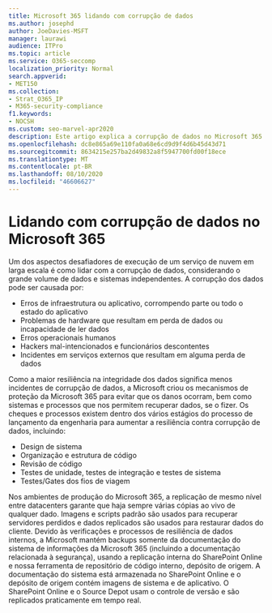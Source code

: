 ```yaml
---
title: Microsoft 365 lidando com corrupção de dados
ms.author: josephd
author: JoeDavies-MSFT
manager: laurawi
audience: ITPro
ms.topic: article
ms.service: O365-seccomp
localization_priority: Normal
search.appverid:
- MET150
ms.collection:
- Strat_O365_IP
- M365-security-compliance
f1.keywords:
- NOCSH
ms.custom: seo-marvel-apr2020
description: Este artigo explica a corrupção de dados no Microsoft 365 e os esforços feitos pela Microsoft para impedir e recuperar dados.
ms.openlocfilehash: dc8e865a69e110fa0a68e6cd9d9f4d6b45d43d71
ms.sourcegitcommit: 8634215e257ba2d49832a8f5947700fd00f18ece
ms.translationtype: MT
ms.contentlocale: pt-BR
ms.lasthandoff: 08/10/2020
ms.locfileid: "46606627"
---
```

# <a name="dealing-with-data-corruption-in-microsoft-365"></a>Lidando com corrupção de dados no Microsoft 365

Um dos aspectos desafiadores de execução de um serviço de nuvem em larga escala é como lidar com a corrupção de dados, considerando o grande volume de dados e sistemas independentes. A corrupção dos dados pode ser causada por:

- Erros de infraestrutura ou aplicativo, corrompendo parte ou todo o estado do aplicativo
- Problemas de hardware que resultam em perda de dados ou incapacidade de ler dados
- Erros operacionais humanos
- Hackers mal-intencionados e funcionários descontentes
- Incidentes em serviços externos que resultam em alguma perda de dados

Como a maior resiliência na integridade dos dados significa menos incidentes de corrupção de dados, a Microsoft criou os mecanismos de proteção da Microsoft 365 para evitar que os danos ocorram, bem como sistemas e processos que nos permitem recuperar dados, se o fizer. Os cheques e processos existem dentro dos vários estágios do processo de lançamento da engenharia para aumentar a resiliência contra corrupção de dados, incluindo:

- Design de sistema
- Organização e estrutura de código
- Revisão de código
- Testes de unidade, testes de integração e testes de sistema
- Testes/Gates dos fios de viagem

Nos ambientes de produção do Microsoft 365, a replicação de mesmo nível entre datacenters garante que haja sempre várias cópias ao vivo de qualquer dado. Imagens e scripts padrão são usados para recuperar servidores perdidos e dados replicados são usados para restaurar dados do cliente. Devido às verificações e processos de resiliência de dados internos, a Microsoft mantém backups somente da documentação do sistema de informações da Microsoft 365 (incluindo a documentação relacionada à segurança), usando a replicação interna do SharePoint Online e nossa ferramenta de repositório de código interno, depósito de origem. A documentação do sistema está armazenada no SharePoint Online e o depósito de origem contém imagens de sistema e de aplicativo. O SharePoint Online e o Source Depot usam o controle de versão e são replicados praticamente em tempo real.
